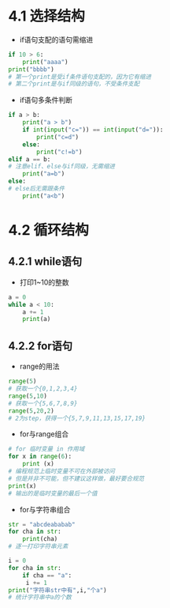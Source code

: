 # 4.1 选择结构
- if语句支配的语句需缩进
```Python
if 10 > 6:
	print("aaaa")
print("bbbb")
# 第一个print是受if条件语句支配的，因为它有缩进
# 第二个print是与if同级的语句，不受条件支配
```
- if语句多条件判断
```Python
if a > b:
	print("a > b")
	if int(input("c=")) == int(input("d=")):
		print("c=d")
	else:
		print("c!=b")
elif a == b:
# 注意elif、else与if同级，无需缩进
	print("a=b")
else:
# else后无需跟条件
	print("a<b")
```
# 4.2 循环结构
## 4.2.1 while语句
- 打印1~10的整数
```Python
a = 0
while a < 10:
	a += 1
	print(a)
```
## 4.2.2 for语句
- range的用法
```Python
range(5)
# 获取一个{0,1,2,3,4}
range(5,10)
# 获取一个{5,6,7,8,9}
range(5,20,2)
# 2为step，获得一个{5,7,9,11,13,15,17,19}
```
- for与range组合
```Python
# for 临时变量 in 作用域
for x in range(6):
	print (x)
# 编程规范上临时变量不可在外部被访问
# 但是并非不可能，但不建议这样做，最好要合规范 
print(x)
# 输出的是临时变量的最后一个值
```
- for与字符串组合
```Python
str = "abcdeababab"
for cha in str:
	print(cha)
# 逐一打印字符串元素

i = 0
for cha in str:
	if cha == "a":
	 i += 1
print("字符串str中有",i,"个a")
# 统计字符串中a的个数
```